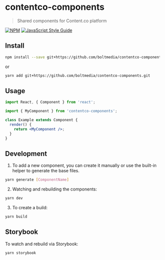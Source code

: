 # contentco-components

> Shared components for Content.co platform

[![NPM](https://img.shields.io/npm/v/contentco-components.svg)](https://www.npmjs.com/package/contentco-components) [![JavaScript Style Guide](https://img.shields.io/badge/code_style-standard-brightgreen.svg)](https://standardjs.com)

## Install

```bash
npm install --save git+https://github.com/boltmedia/contentco-components.git
```

or

```bash
yarn add git+https://github.com/boltmedia/contentco-components.git
```

## Usage

```jsx
import React, { Component } from 'react';

import { MyComponent } from 'contentco-components';

class Example extends Component {
  render() {
    return <MyComponent />;
  }
}
```

## Development

1. To add a new component, you can create it manually or use the built-in helper to generate the base files.

```bash
yarn generate [ComponentName]
```

2. Watching and rebuilding the components:

```bash
yarn dev
```

3. To create a build:

```bash
yarn build
```

## Storybook

To watch and rebuild via Storybook:

```bash
yarn storybook
```
